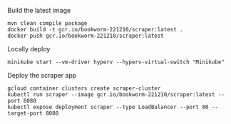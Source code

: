 
Build the latest image
```
mvn clean compile package
docker build -t gcr.io/bookworm-221210/scraper:latest .
docker push gcr.io/bookworm-221210/scraper:latest
```

Locally deploy
```
minikube start --vm-driver hyperv --hyperv-virtual-switch "Minikube"
```


Deploy the scraper app
```
gcloud container clusters create scraper-cluster
kubectl run scraper --image gcr.io/bookworm-221210/scraper:latest --port 8080
kubectl expose deployment scraper --type LoadBalancer --port 80 --target-port 8080
```
